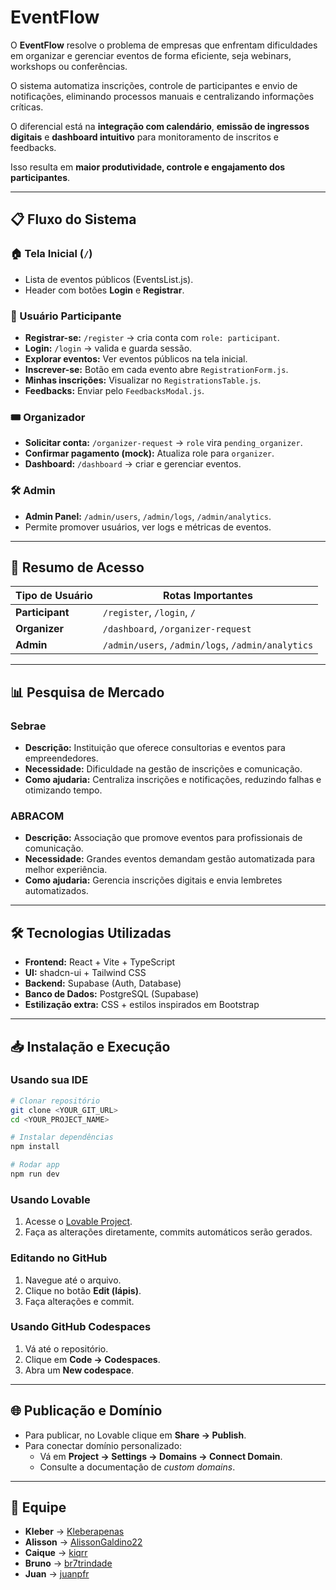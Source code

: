 # EventFlow

O **EventFlow** resolve o problema de empresas que enfrentam dificuldades em organizar e gerenciar eventos de forma eficiente, seja webinars, workshops ou conferências.  

O sistema automatiza inscrições, controle de participantes e envio de notificações, eliminando processos manuais e centralizando informações críticas.  

O diferencial está na **integração com calendário**, **emissão de ingressos digitais** e **dashboard intuitivo** para monitoramento de inscritos e feedbacks.  

Isso resulta em **maior produtividade, controle e engajamento dos participantes**.

---

## 📋 Fluxo do Sistema

### 🏠 Tela Inicial (`/`)
- Lista de eventos públicos (EventsList.js).  
- Header com botões **Login** e **Registrar**.  

### 👤 Usuário Participante
- **Registrar-se:** `/register` → cria conta com `role: participant`.  
- **Login:** `/login` → valida e guarda sessão.  
- **Explorar eventos:** Ver eventos públicos na tela inicial.  
- **Inscrever-se:** Botão em cada evento abre `RegistrationForm.js`.  
- **Minhas inscrições:** Visualizar no `RegistrationsTable.js`.  
- **Feedbacks:** Enviar pelo `FeedbacksModal.js`.  

### 🎟️ Organizador
- **Solicitar conta:** `/organizer-request` → `role` vira `pending_organizer`.  
- **Confirmar pagamento (mock):** Atualiza role para `organizer`.  
- **Dashboard:** `/dashboard` → criar e gerenciar eventos.  

### 🛠️ Admin
- **Admin Panel:** `/admin/users`, `/admin/logs`, `/admin/analytics`.  
- Permite promover usuários, ver logs e métricas de eventos.  

---

## 🔑 Resumo de Acesso
| Tipo de Usuário | Rotas Importantes |
|-----------------|------------------|
| **Participant** | `/register`, `/login`, `/` |
| **Organizer**   | `/dashboard`, `/organizer-request` |
| **Admin**       | `/admin/users`, `/admin/logs`, `/admin/analytics` |

---

## 📊 Pesquisa de Mercado

### Sebrae
- **Descrição:** Instituição que oferece consultorias e eventos para empreendedores.  
- **Necessidade:** Dificuldade na gestão de inscrições e comunicação.  
- **Como ajudaria:** Centraliza inscrições e notificações, reduzindo falhas e otimizando tempo.  

### ABRACOM
- **Descrição:** Associação que promove eventos para profissionais de comunicação.  
- **Necessidade:** Grandes eventos demandam gestão automatizada para melhor experiência.  
- **Como ajudaria:** Gerencia inscrições digitais e envia lembretes automatizados.  

---

## 🛠️ Tecnologias Utilizadas

- **Frontend:** React + Vite + TypeScript  
- **UI:** shadcn-ui + Tailwind CSS  
- **Backend:** Supabase (Auth, Database)  
- **Banco de Dados:** PostgreSQL (Supabase)  
- **Estilização extra:** CSS + estilos inspirados em Bootstrap  

---

## 📥 Instalação e Execução

### Usando sua IDE
```bash
# Clonar repositório
git clone <YOUR_GIT_URL>
cd <YOUR_PROJECT_NAME>

# Instalar dependências
npm install

# Rodar app
npm run dev
```

### Usando Lovable
1. Acesse o [Lovable Project](https://lovable.dev/projects/f4ef832b-70c5-46e4-ad33-8cdda7cf8c01).  
2. Faça as alterações diretamente, commits automáticos serão gerados.  

### Editando no GitHub
1. Navegue até o arquivo.  
2. Clique no botão **Edit (lápis)**.  
3. Faça alterações e commit.  

### Usando GitHub Codespaces
1. Vá até o repositório.  
2. Clique em **Code → Codespaces**.  
3. Abra um **New codespace**.  

---

## 🌐 Publicação e Domínio

- Para publicar, no Lovable clique em **Share → Publish**.  
- Para conectar domínio personalizado:  
  - Vá em **Project → Settings → Domains → Connect Domain**.  
  - Consulte a documentação de *custom domains*.  

---

## 👥 Equipe

- **Kleber** → [Kleberapenas](https://github.com/Kleberapenas)  
- **Alisson** → [AlissonGaldino22](https://github.com/AlissonGaldino22)  
- **Caique** → [kiqrr](https://github.com/kiqrr)  
- **Bruno** → [br7trindade](https://github.com/br7trindade)  
- **Juan** → [juanpfr](https://github.com/juanpfr)  
